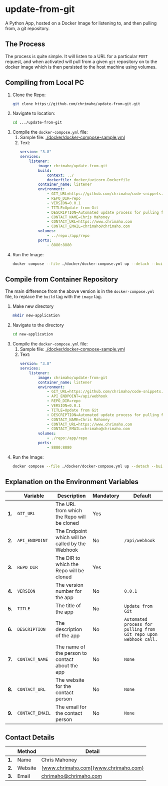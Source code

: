# update-from-git
A Python App, hosted on a Docker Image for listening to, and then pulling from, a git repository.

## The Process

The process is quite simple. It will listen to a URL for a particular `POST` request, and when activated will pull from a given `git` repository on to the docker image which is then persisted to the host machine using volumes.

## Compiling from Local PC

1. Clone the Repo:
    ```bash
    git clone https://github.com/chrimaho/update-from-git.git
    ```
1. Navigate to location:
    ```bash
    cd .../update-from-git
    ```
2. Compile the `docker-compose.yml` file:
   1. Sample file: [./docker/docker-compose-sample.yml](./docker/docker-compose-sample.yml)
   2. Text:
        ```yml
        version: "3.8"
        services:
            listener:
                image: chrimaho/update-from-git
                build:
                    context: ../
                    dockerfile: docker/uvicorn.Dockerfile
                container_name: listener
                environment:
                    - GIT_URL=https://github.com/chrimaho/code-snippets.git
                    - REPO_DIR=repo
                    - VERSION=0.0.1
                    - TITLE=Update from Git
                    - DESCRIPTION=Automated update process for pulling from Git repo upon webhook call.
                    - CONTACT_NAME=Chris Mahoney
                    - CONTACT_URL=https://www.chrimaho.com
                    - CONTACT_EMAIL=chrimaho@chrimaho.com
                volumes:
                    - ../repo:/app/repo
                ports:
                    - 8880:8880
        ```
3. Run the Image:
    ```bash
    docker compose --file ./docker/docker-compose.yml up --detach --build --force-recreate
    ```

## Compile from Container Repository

The main difference from the above version is in the `docker-compose.yml` file, to replace the `build` tag with the `image` tag.

1. Make new directory
    ```bash
    mkdir new-application
    ```
1. Navigate to the directory
    ```bash
    cd new-application
    ```
2. Compile the `docker-compose.yml` file:
   1. Sample file: [./docker/docker-compose-sample.yml](./docker/docker-compose-sample.yml)
   2. Text:
        ```yml
        version: "3.8"
        services:
            listener:
                image: chrimaho/update-from-git
                container_name: listener
                environment:
                    - GIT_URL=https://github.com/chrimaho/code-snippets.git
                    - API_ENDPOINT=/api/webhook
                    - REPO_DIR=repo
                    - VERSION=0.0.1
                    - TITLE=Update from Git
                    - DESCRIPTION=Automated update process for pulling from Git repo upon webhook call.
                    - CONTACT_NAME=Chris Mahoney
                    - CONTACT_URL=https://www.chrimaho.com
                    - CONTACT_EMAIL=chrimaho@chrimaho.com
                volumes:
                    - ./repo:/app/repo
                ports:
                    - 8880:8880
        ```
3. Run the Image:
    ```bash
    docker compose --file ./docker/docker-compose.yml up --detach --build --force-recreate
    ```

## Explanation on the Environment Variables

|        | Variable        | Description                                      | Mandatory | Default                                                                 |
|--------|-----------------|--------------------------------------------------|-----------|-------------------------------------------------------------------------|
| **1.** | `GIT_URL`       | The URL from which the Repo will be cloned       | Yes       |                                                                         |
| **2.** | `API_ENDPOINT`  | The Endpoint which will be called by the Webhook | No        | `/api/webhook`                                                          |
| **3.** | `REPO_DIR`      | The DIR to which the Repo will be cloned         | Yes       |                                                                         |
| **4.** | `VERSION`       | The version number for the app                   | No        | `0.0.1`                                                                 |
| **5.** | `TITLE`         | The title of the app                             | No        | `Update from Git`                                                       |
| **6.** | `DESCRIPTION`   | The description of the app                       | No        | `Automated process for pulling from Git repo upon webhook call.` |
| **7.** | `CONTACT_NAME`  | The name of the person to contact about the app  | No        | `None`                                                                  |
| **8.** | `CONTACT_URL`   | The website for the contact person               | No        | `None`                                                                  |
| **9.** | `CONTACT_EMAIL` | The email for the contact person                 | No        | `None`                                                                  |

## Contact Details

|        | Method  | Detail                                                |
|--------|---------|-------------------------------------------------------|
| **1.** | Name    | Chris Mahoney                                         |
| **2.** | Website | [www.chrimaho.com](www.chrimaho.com)                  |
| **3.** | Email   | [chrimaho@chrimaho.com](mailto:chrimaho@chrimaho.com) |
